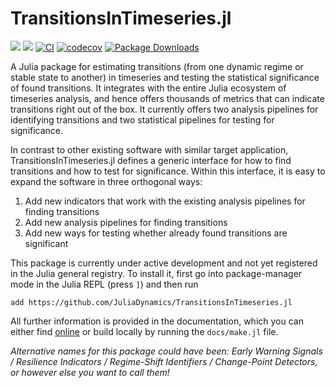 # TransitionsInTimeseries.jl

[![](https://img.shields.io/badge/docs-dev-lightblue.svg)](https://JuliaDynamics.github.io/TransitionsInTimeseries.jl/dev)
[![](https://img.shields.io/badge/docs-stable-blue.svg)](https://JuliaDynamics.github.io/TransitionsInTimeseries.jl/stable)
[![CI](https://github.com/JuliaDynamics/TransitionsInTimeseries.jl/workflows/CI/badge.svg)](https://github.com/JuliaDynamics/TransitionsInTimeseries.jl/actions?query=workflow%3ACI)
[![codecov](https://codecov.io/gh/JuliaDynamics/TransitionsInTimeseries.jl/branch/main/graph/badge.svg)](https://codecov.io/gh/JuliaDynamics/TransitionsInTimeseries.jl)
[![Package Downloads](https://shields.io/endpoint?url=https://pkgs.genieframework.com/api/v1/badge/TransitionsInTimeseries)](https://pkgs.genieframework.com?packages=TransitionsInTimeseries)

A Julia package for estimating transitions (from one dynamic regime or stable state to another) in timeseries and testing the statistical significance of found transitions. It integrates with the entire Julia ecosystem of timeseries analysis, and hence offers thousands of metrics that can indicate transitions right out of the box. It currently offers two analysis pipelines for identifying transitions and two statistical pipelines for testing for significance.

In contrast to other existing software with similar target application, TransitionsInTimeseries.jl defines a generic interface for how to find transitions and how to test for significance. Within this interface, it is easy to expand the software in three orthogonal ways:

1. Add new indicators that work with the existing analysis pipelines for finding transitions
2. Add new analysis pipelines for finding transitions
3. Add new ways for testing whether already found transitions are significant

This package is currently under active development and not yet registered in the Julia general registry. To install it, first go into package-manager mode in the Julia REPL (press `]`) and then run
```
add https://github.com/JuliaDynamics/TransitionsInTimeseries.jl
```

All further information is provided in the documentation, which you can either find [online](https://juliadynamics.github.io/TransitionsInTimeseries.jl/dev/) or build locally by running the `docs/make.jl` file.

_Alternative names for this package could have been: Early Warning Signals / Resilience Indicators / Regime-Shift Identifiers / Change-Point Detectors, or however else you want to call them!_